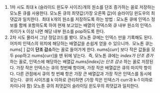 1. 1차 시도
최대 k (슬라이드 윈도우 사이즈)개의 원소를 단조 증가하는 꼴로 저장하는 모노톤 큐를 사용한다. 모노톤 큐의 최댓값(가장 오른쪽 값)이 슬라이딩 윈도우의 최댓값과 일치한다.
​
최대 k개의 원소를 저장하도록 하는 방법 :
모노톤 큐에 인덱스 정보를 함께 포함하도록 하여 현재 보고있는 배열의 인덱스와 큐 내부 원소의 인덱스 차이가 k  이상 나면 해당 내부 원소를 pop하도록 한다.
​
2. 2차 시도
몰라서 그냥 정답코드를 봤다. 모노톤 큐에는 인덱스 만을 기록해도 된다. 어차피 인덱스의 위치에 해당하는 배열값을 손쉽게 얻을 수 있으니까.
​
모노톤 큐는 nums[ ] 값이 **단조 감소**하는 꼴로 들어가게 한다.
nums[curr] 보다 작은 값들을 모두 pop하고 nums[curr]을 맨 뒤에 넣는다.
​
즉, 모노톤 큐에는 *index가 단조 증가* 하는 꼴로, 인덱스에 해당하는 배열값 *nums[index]는 단조 감소* 하는 꼴로 저장된다.
가장 작은 인덱스는 큐의 첫번째 항이며, 가장 작은 배열값은 큐의 마지막 항이다.
다른 관점에서 큐의 첫 번째 항은 가장 큰 배열값과 가장 작은 인덱스를 동시에 갖는다.
​
큐의 사이즈를 k 이하로 관리하면 (가장 작은 인덱스가 curr과 k-1 이하로 차이나야 함)
모노톤 큐의 최댓값이 슬라이딩 윈도우의 최댓값과 일치한다.